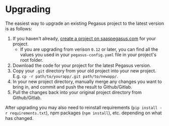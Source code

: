 # Upgrading

The easiest way to upgrade an existing Pegasus project to the latest version is as follows:

1. If you haven't already, [create a project on saaspegasus.com](https://www.saaspegasus.com/projects/) for your project.
   - If you are upgrading from verison `0.12` or later, you can find all the values you used in your `pegasus-config.yaml` 
     file in your project's root folder.
2. Download the code for your project for the latest Pegasus version.
3. Copy your `.git` directory from your old project into your new project.
   E.g. `cp -r path/to/yourapp/.git path/to/newapp/`.
4. In your new project directory, manually merge any changes you want to bring in,
   and commit and push the result to Github/Gitlab.
5. Pull the changes back into your original project directory from Github/Gitlab.

After upgrading you may also need to reinstall requirements (`pip install -r requirements.txt`),
npm packages (`npm install`), etc. depending on what has changed.
